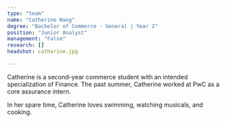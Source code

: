 ```yaml
---
type: "team"
name: "Catherine Wang"
degree: "Bachelor of Commerce - General | Year 2"
position: "Junior Analyst"
management: "False"
research: []
headshot: catherine.jpg

---
```


Catherine is a second-year commerce student with an intended specialization of Finance. The past summer, Catherine worked at PwC as a core assurance intern. 

In her spare time, Catherine loves swimming, watching musicals, and cooking.
